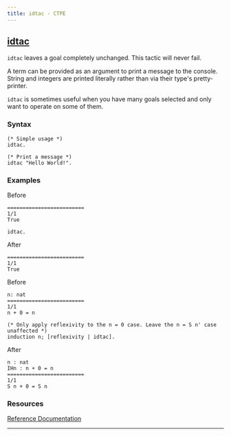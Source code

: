 ```yaml
---
title: idtac - CTPE
---
```


## [idtac](/ctpe/Automation/idtac.html)

`idtac` leaves a goal completely unchanged. This tactic will never fail.

A term can be provided as an argument to print a message to the console.
String and integers are printed literally rather than via their type's pretty-printer.

`idtac` is sometimes useful when you have many goals selected and only want to operate on some of them.

### Syntax

```coq
(* Simple usage *)
idtac.

(* Print a message *)
idtac "Hello World!".
```

### Examples

Before
```coq
=========================
1/1
True
```

```coq
idtac.
```

After
```coq
=========================
1/1
True
```

Before
```coq
n: nat
=========================
1/1
n + 0 = n
```

```coq
(* Only apply reflexivity to the n = 0 case. Leave the n = S n' case unaffected *)
induction n; [reflexivity | idtac].
```

After
```coq
n : nat
IHn : n + 0 = n
=========================
1/1
S n + 0 = S n
```
### Resources

[Reference Documentation](https://coq.inria.fr/doc/v8.10/refman/proof-engine/ltac.html#coq:tacn.idtac)

<hr>
